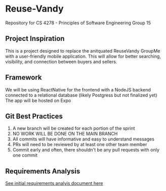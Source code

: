 # Reuse-Vandy
Repository for CS 4278 - Principles of Software Engineering Group 15

## Project Inspiration
This is a project designed to replace the anitquated ReuseVandy GroupMe with a user-friendly mobile application.
This will allow for better searching, visibility, and connection between buyers and sellers.

## Framework
We will be using ReactNative for the frontend with a NodeJS backend connected to a relational database (likely Postgress but not finalized yet)
The app will be hosted on Expo

## Git Best Practices
1. A new branch will be created for each portion of the sprint
2. NO WORK WILL BE DONE ON THE MAIN BRANCH
3. All commits will have informative and easy to understand messages
4. PRs will need to be reviewed by at least one other team member
5. Commit early and often, there shouldn't be any pull requests with only one commit

## Requirements Analysis 
[See initial requirements analyis document here](https://drive.google.com/file/d/1oITL9S0OgK37LzIqS5FeMxV5h1pcQ1l8/view?usp=sharing)

